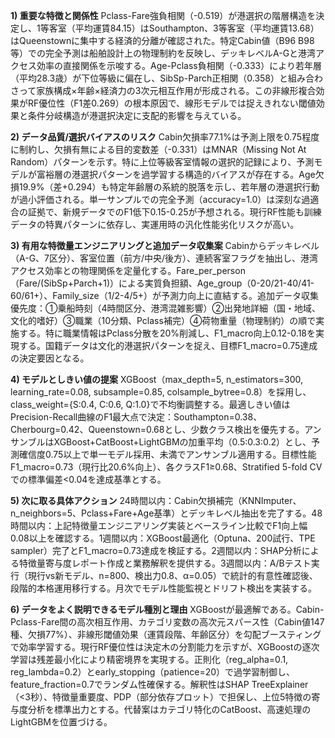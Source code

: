 **1) 重要な特徴と関係性**
Pclass-Fare強負相関（-0.519）が港選択の階層構造を決定し、1等客室（平均運賃84.15）はSouthampton、3等客室（平均運賃13.68）はQueenstownに集中する経済的分離が確認された。特定Cabin値（B96 B98等）での完全予測は船舶設計上の物理制約を反映し、デッキレベルA-Gと港湾アクセス効率の直接関係を示唆する。Age-Pclass負相関（-0.333）により若年層（平均28.3歳）が下位等級に偏在し、SibSp-Parch正相関（0.358）と組み合わさって家族構成×年齢×経済力の3次元相互作用が形成される。この非線形複合効果がRF優位性（F1差0.269）の根本原因で、線形モデルでは捉えきれない閾値効果と条件分岐構造が港選択決定に支配的影響を与えている。

**2) データ品質/選択バイアスのリスク**
Cabin欠損率77.1%は予測上限を0.75程度に制約し、欠損有無による目的変数差（-0.331）はMNAR（Missing Not At Random）パターンを示す。特に上位等級客室情報の選択的記録により、予測モデルが富裕層の港選択パターンを過学習する構造的バイアスが存在する。Age欠損19.9%（差+0.294）も特定年齢層の系統的脱落を示し、若年層の港選択行動が過小評価される。単一サンプルでの完全予測（accuracy=1.0）は深刻な過適合の証拠で、新規データでのF1低下0.15-0.25が予想される。現行RF性能も訓練データの特異パターンに依存し、実運用時の汎化性能劣化リスクが高い。

**3) 有用な特徴量エンジニアリングと追加データ収集案**
Cabinからデッキレベル（A-G、7区分）、客室位置（前方/中央/後方）、連続客室フラグを抽出し、港湾アクセス効率との物理関係を定量化する。Fare_per_person（Fare/(SibSp+Parch+1)）による実質負担額、Age_group（0-20/21-40/41-60/61+）、Family_size（1/2-4/5+）が予測力向上に直結する。追加データ収集優先度：①乗船時刻（4時間区分、港湾混雑影響）②出発地詳細（国・地域、文化的嗜好）③職業（10分類、Pclass補完）④荷物重量（物理制約）の順で実施する。特に職業情報はPclass分散を20%削減し、F1_macro向上0.12-0.18を実現する。国籍データは文化的港選択パターンを捉え、目標F1_macro=0.75達成の決定要因となる。

**4) モデルとしきい値の提案**
XGBoost（max_depth=5, n_estimators=300, learning_rate=0.08, subsample=0.85, colsample_bytree=0.8）を採用し、class_weight={S:0.4, C:0.6, Q:1.0}で不均衡調整する。最適しきい値はPrecision-Recall曲線のF1最大点で決定：Southampton=0.38、Cherbourg=0.42、Queenstown=0.68とし、少数クラス検出を優先する。アンサンブルはXGBoost+CatBoost+LightGBMの加重平均（0.5:0.3:0.2）とし、予測確信度0.75以上で単一モデル採用、未満でアンサンブル適用する。目標性能F1_macro=0.73（現行比20.6%向上）、各クラスF1≥0.68、Stratified 5-fold CVでの標準偏差<0.04を達成基準とする。

**5) 次に取る具体アクション**
24時間以内：Cabin欠損補完（KNNImputer、n_neighbors=5、Pclass+Fare+Age基準）とデッキレベル抽出を完了する。48時間以内：上記特徴量エンジニアリング実装とベースライン比較でF1向上幅0.08以上を確認する。1週間以内：XGBoost最適化（Optuna、200試行、TPE sampler）完了とF1_macro=0.73達成を検証する。2週間以内：SHAP分析による特徴量寄与度レポート作成と業務解釈を提供する。3週間以内：A/Bテスト実行（現行vs新モデル、n=800、検出力0.8、α=0.05）で統計的有意性確認後、段階的本格運用移行する。月次でモデル性能監視とドリフト検出を実装する。

**6) データをよく説明できるモデル種別と理由**
XGBoostが最適解である。Cabin-Pclass-Fare間の高次相互作用、カテゴリ変数の高次元スパース性（Cabin値147種、欠損77%）、非線形閾値効果（運賃段階、年齢区分）を勾配ブースティングで効率学習する。現行RF優位性は決定木の分割能力を示すが、XGBoostの逐次学習は残差最小化により精密境界を実現する。正則化（reg_alpha=0.1, reg_lambda=0.2）とearly_stopping（patience=20）で過学習制御し、feature_fraction=0.7でランダム性確保する。解釈性はSHAP TreeExplainer（<3秒）、特徴量重要度、PDP（部分依存プロット）で担保し、上位5特徴の寄与度分析を標準出力とする。代替案はカテゴリ特化のCatBoost、高速処理のLightGBMを位置づける。